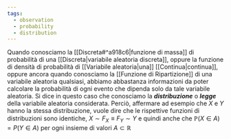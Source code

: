 ```yaml
---
tags:
  - observation
  - probability
  - distribution
---
```

Quando conosciamo la [[Discreta#^a918c6|funzione di massa]] di probabilità di una [[Discreta|variabile aleatoria discreta]], oppure la funzione di densità di probabilità di [[Variabile aleatoria|una]] [[Continua|continua]], oppure ancora quando conosciamo la [[Funzione di Ripartizione]] di una variabile aleatoria qualsiasi, abbiamo abbastanza informazioni da poter calcolare la probabilità di ogni evento che dipenda solo da tale variabile aleatoria. 
Si dice in questo caso che conosciamo la ***distribuzione*** o ***legge*** della variabile aleatoria considerata. Perciò, affermare ad esempio che $X$ e $Y$ hanno la stessa distribuzione, vuole dire che le rispettive funzioni di distribuzioni sono identiche, $X \sim F_{X} \equiv F_{Y} \sim Y$ e quindi anche che $\mathbb{P}(X \in A) = P(Y \in A)$ per ogni insieme di valori $A \subset \mathbb{R}$
